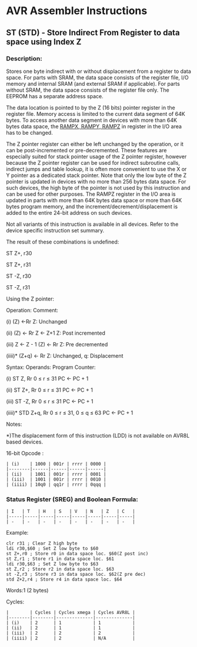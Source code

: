 AVR Assembler Instructions
==========================

ST (STD) - Store Indirect From Register to data space using Index Z
-------------------------------------------------------------------

### <a href="" id="N19CC6"></a> Description:

Stores one byte indirect with or without displacement from a register to data space. For parts with SRAM, the data space consists of the register file, I/O memory and internal SRAM (and external SRAM if applicable). For parts without SRAM, the data space consists of the register file only. The EEPROM has a separate address space.

The data location is pointed to by the Z (16 bits) pointer register in the register file. Memory access is limited to the current data segment of 64K bytes. To access another data segment in devices with more than 64K bytes data space, the <a href="avrassembler.wb_registers.html#avrassembler.RAMPX__RAMPY__RAMPZ" class="xref" title="RAMPX, RAMPY, RAMPZ">RAMPX, RAMPY, RAMPZ</a> in register in the I/O area has to be changed.

The Z pointer register can either be left unchanged by the operation, or it can be post-incremented or pre-decremented. These features are especially suited for stack pointer usage of the Z pointer register, however because the Z pointer register can be used for indirect subroutine calls, indirect jumps and table lookup, it is often more convenient to use the X or Y pointer as a dedicated stack pointer. Note that only the low byte of the Z pointer is updated in devices with no more than 256 bytes data space. For such devices, the high byte of the pointer is not used by this instruction and can be used for other purposes. The RAMPZ register in the I/O area is updated in parts with more than 64K bytes data space or more than 64K bytes program memory, and the increment/decrement/displacement is added to the entire 24-bit address on such devices.

Not all variants of this instruction is available in all devices. Refer to the device specific instruction set summary.

The result of these combinations is undefined:

ST Z+, r30

ST Z+, r31

ST -Z, r30

ST -Z, r31

Using the Z pointer:

Operation: Comment:

(i) (Z) ←Rr Z: Unchanged

(ii) (Z) ← Rr Z ← Z+1 Z: Post incremented

(iii) Z ← Z - 1 (Z) ← Rr Z: Pre decremented

(iiii)\* (Z+q) ← Rr Z: Unchanged, q: Displacement

Syntax: Operands: Program Counter:

(i) ST Z, Rr 0 ≤ r ≤ 31 PC ← PC + 1

(ii) ST Z+, Rr 0 ≤ r ≤ 31 PC ← PC + 1

(iii) ST -Z, Rr 0 ≤ r ≤ 31 PC ← PC + 1

(iiii)\* STD Z+q, Rr 0 ≤ r ≤ 31, 0 ≤ q ≤ 63 PC ← PC + 1

Notes:

\*)The displacement form of this instruction (LDD) is not available on AVR8L based devices.

16-bit Opcode :

```
| (i)    | 1000 | 001r | rrrr | 0000 |
|--------|------|------|------|------|
| (ii)   | 1001 | 001r | rrrr | 0001 |
| (iii)  | 1001 | 001r | rrrr | 0010 |
| (iiii) | 10q0 | qq1r | rrrr | 0qqq |
```
### <a href="" id="N19D76"></a> Status Register (SREG) and Boolean Formula:

```
| I   | T   | H   | S   | V   | N   | Z   | C   |
|-----|-----|-----|-----|-----|-----|-----|-----|
| -   | -   | -   | -   | -   | -   | -   | -   |
```
Example:

``` programlisting
clr r31 ; Clear Z high byte
ldi r30,$60 ; Set Z low byte to $60
st Z+,r0 ; Store r0 in data space loc. $60(Z post inc)
st Z,r1 ; Store r1 in data space loc. $61
ldi r30,$63 ; Set Z low byte to $63
st Z,r2 ; Store r2 in data space loc. $63
st -Z,r3 ; Store r3 in data space loc. $62(Z pre dec)
std Z+2,r4 ; Store r4 in data space loc. $64
```

Words:1 (2 bytes)

Cycles:

```
|        | Cycles | Cycles xmega | Cycles AVR8L |
|--------|--------|--------------|--------------|
| (i)    | 2      | 1            | 1            |
| (ii)   | 2      | 1            | 1            |
| (iii)  | 2      | 2            | 2            |
| (iiii) | 2      | 2            | N/A          |
